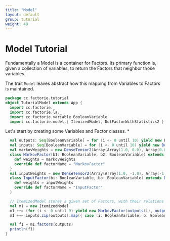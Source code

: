 ```yaml
---
title: "Model"
layout: default
group: tutorial
weight: 40
---
```



Model Tutorial
==============

Fundamentally a Model is a container for Factors.
Its primary function is, given a collection of variables, to return the Factors that neighbor those variables.

The trait ``Model`` leaves abstract how this mapping from Variables to Factors is maintained.

```scala
package cc.factorie.tutorial
object TutorialModel extends App {
  import cc.factorie._
  import cc.factorie.la._
  import cc.factorie.variable.BooleanVariable
  import cc.factorie.model.{ ItemizedModel, DotFactorWithStatistics2 }

```
Let's start by creating some Variables and Factor classes. *

```scala
  val outputs: Seq[BooleanVariable] = for (i <- 0 until 10) yield new BooleanVariable
  val inputs: Seq[BooleanVariable] = for (i <- 0 until 10) yield new BooleanVariable(i % 2 == 0)
  val markovWeights = new DenseTensor2(Array(Array(1.0, 0.0), Array(0.0, 1.0)))
  class MarkovFactor(b1: BooleanVariable, b2: BooleanVariable) extends DotFactorWithStatistics2(b1, b2) {
    def weights = markovWeights
    override def factorName = "MarkovFactor"
  }
  val inputWeights = new DenseTensor2(Array(Array(1.0, -1.0), Array(-1.0, 1.0)))
  class InputFactor(bi: BooleanVariable, bo: BooleanVariable) extends DotFactorWithStatistics2(bi, bo) {
    def weights = inputWeights
    override def factorName = "InputFactor"
  }

  // ItemizedModel stores a given set of Factors, with their relations to Variables indexed by HashMaps.
  val m1 = new ItemizedModel
  m1 ++= (for (i <- 0 until 9) yield new MarkovFactor(outputs(i), outputs(i + 1)))
  m1 ++= inputs.zip(outputs).map({ case (i: BooleanVariable, o: BooleanVariable) => new InputFactor(i, o) })

  val f1 = m1.factors(outputs)
  println(f1)
}
```
